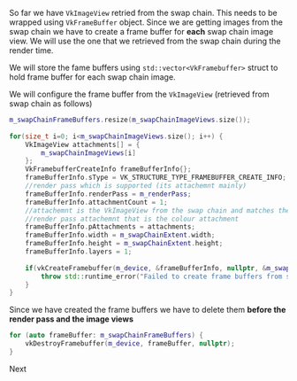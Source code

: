 So far we have `VkImageView` retried from the swap chain. This needs to be wrapped using `VkFrameBuffer` object. Since we are getting images from the swap chain we have to create a frame buffer for **each** swap chain image view.  We will use the one that we retrieved from the swap chain during the render time. 

We will store the fame buffers using `std::vector<VkFramebuffer>` struct to hold frame buffer for each swap chain image. 

We will configure the frame buffer from the `VkImageView` (retrieved from swap chain as follows)

```c++
m_swapChainFrameBuffers.resize(m_swapChainImageViews.size());  
  
for(size_t i=0; i<m_swapChainImageViews.size(); i++) {  
    VkImageView attachments[] = {  
        m_swapChainImageViews[i]  
    };  
    VkFramebufferCreateInfo frameBufferInfo{};  
    frameBufferInfo.sType = VK_STRUCTURE_TYPE_FRAMEBUFFER_CREATE_INFO;  
    //render pass which is supported (its attachemnt mainly)
    frameBufferInfo.renderPass = m_renderPass;  
    frameBufferInfo.attachmentCount = 1;  
    //attachemnt is the VkImageView from the swap chain and matches the render 
    //render pass attachemnt that is the colour attachment
    frameBufferInfo.pAttachments = attachments;  
    frameBufferInfo.width = m_swapChainExtent.width;  
    frameBufferInfo.height = m_swapChainExtent.height;  
    frameBufferInfo.layers = 1;  
  
    if(vkCreateFramebuffer(m_device, &frameBufferInfo, nullptr, &m_swapChainFrameBuffers[i]) != VK_SUCCESS) {  
        throw std::runtime_error("Failed to create frame buffers from swap chain images");  
    }  
}
```

Since we have created the frame buffers we have to delete them **before the render pass and the image views**

```c++
for (auto frameBuffer: m_swapChainFrameBuffers) {  
    vkDestroyFramebuffer(m_device, frameBuffer, nullptr);  
}
```

Next